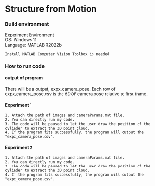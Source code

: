 # Structure from Motion
### **Build environment**
Experiment Environment   
OS: Windows 11  
Language: MATLAB R2022b


```shell
Install MATLAB Computer Vision Toolbox is needed
```

### **How to run code**
#### **output of program**
There will be a output, expx_camera_pose. Each row of expx_camera_pose.csv is the 6DOF camera pose relative to first frame.
#### **Experiment 1** 
```shell
1. Attach the path of images and cameraParams.mat file.
2. You can directly run my code.
3. The code will be paused to let the user draw the position of the cylinder to extract the 3D point cloud.
4. If the program fits successfully, the program will output the "expx_camera_pose.csv".
```  
#### **Experiment 2** 
```shell
1. Attach the path of images and cameraParams.mat file.
2. You can directly run my code.
3. The code will be paused to let the user draw the position of the cylinder to extract the 3D point cloud.
4. If the program fits successfully, the program will output the "expx_camera_pose.csv".
```  